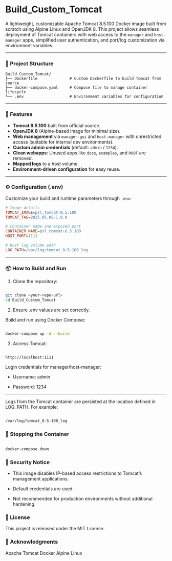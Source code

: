 # Build_Custom_Tomcat

A lightweight, customizable Apache Tomcat 8.5.100 Docker image built from scratch using Alpine Linux and OpenJDK 8. This project allows seamless deployment of Tomcat containers with web access to the `manager` and `host-manager` apps, simplified user authentication, and port/log customization via environment variables.

---

### 🧱 Project Structure
```
Build_Custom_Tomcat/
├── Dockerfile 				# Custom Dockerfile to build Tomcat from source
├── docker-compose.yaml		# Compose file to manage container lifecycle
└── .env 					# Environment variables for configuration
```

---

### 🚀 Features

- **Tomcat 8.5.100** built from official source.
- **OpenJDK 8** (Alpine-based image for minimal size).
- **Web management** via `manager-gui` and `host-manager` with unrestricted access (suitable for internal dev environments).
- **Custom admin credentials** (default: `admin` / `1234`).
- **Clean webapps**: Unused apps like `docs`, `examples`, and `ROOT` are removed.
- **Mapped logs** to a host volume.
- **Environment-driven configuration** for easy reuse.

---

### ⚙️ Configuration (.env)

Customize your build and runtime parameters through `.env`:

```ini
# Image details
TOMCAT_IMAGE=psl_tomcat-8.5.100
TOMCAT_TAG=2025.05.08.1.0.0

# Container name and exposed port
CONTAINER_NAME=psl_tomcat-8.5.100
HOST_PORT=1111

# Host log volume path
LOG_PATH=/var/log/tomcat_8-5-100_log
```

---

### 📦 How to Build and Run
 1. Clone the repository:

```bash

git clone <your-repo-url>
cd Build_Custom_Tomcat
```
 2. Ensure .env values are set correctly.

Build and run using Docker Compose:

```bash

docker-compose up -d --build
```
 3. Access Tomcat:

```arduino

http://localhost:1111
```
Login credentials for manager/host-manager:

  - Username: admin

  - Password: 1234

---

Logs from the Tomcat container are persisted at the location defined in LOG_PATH. For example:

```bash

/var/log/tomcat_8-5-100_log
```

### 🛑 Stopping the Container
```bash

docker-compose down
```
### 🔐 Security Notice
  - This image disables IP-based access restrictions to Tomcat’s management applications.

  - Default credentials are used.

  - Not recommended for production environments without additional hardening.

### 📄 License
This project is released under the MIT License.

### 🙌 Acknowledgments
Apache Tomcat
Docker
Alpine Linux